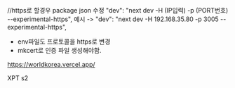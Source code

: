 //https로 할경우 package json 수정
"dev": "next dev -H (IP입력) -p (PORT번호) --experimental-https",
예시 -> "dev": "next dev -H 192.168.35.80 -p 3005 --experimental-https",

- env파일도 프로토콜을 https로 변경
- mkcert로 인증 파일 생성해야함.

https://worldkorea.vercel.app/

XPT
s2
